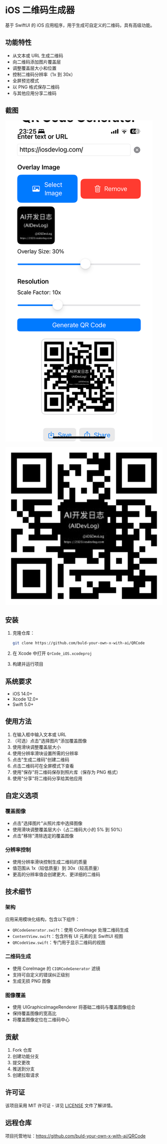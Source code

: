# iOS 二维码生成器

基于 SwiftUI 的 iOS 应用程序，用于生成可自定义的二维码，具有高级功能。

## 功能特性

- 从文本或 URL 生成二维码
- 向二维码添加图片覆盖层
- 调整覆盖层大小和位置
- 控制二维码分辨率（1x 到 30x）
- 全屏预览模式
- 以 PNG 格式保存二维码
- 与其他应用分享二维码

## 截图

![二维码生成器](screenshots/QRCode.png)

![iosdevlog](screenshots/iosdevlog.png)

## 安装

1. 克隆仓库：
   ```bash
   git clone https://github.com/buld-your-own-x-with-ai/QRCode
   ```

2. 在 Xcode 中打开 `QrCode_iOS.xcodeproj`

3. 构建并运行项目

## 系统要求

- iOS 14.0+
- Xcode 12.0+
- Swift 5.0+

## 使用方法

1. 在输入框中输入文本或 URL
2. （可选）点击"选择图片"添加覆盖图像
3. 使用滑块调整覆盖层大小
4. 使用分辨率滑块设置所需的分辨率
5. 点击"生成二维码"创建二维码
6. 点击二维码可在全屏模式下查看
7. 使用"保存"将二维码保存到照片库（保存为 PNG 格式）
8. 使用"分享"将二维码分享给其他应用

## 自定义选项

### 覆盖图像
- 点击"选择图片"从照片库中选择图像
- 使用滑块调整覆盖层大小（占二维码大小的 5% 到 50%）
- 点击"移除"清除选定的覆盖图像

### 分辨率控制
- 使用分辨率滑块控制生成二维码的质量
- 值范围从 1x（较低质量）到 30x（较高质量）
- 更高的分辨率值会创建更大、更详细的二维码

## 技术细节

### 架构
应用采用模块化结构，包含以下组件：
- `QRCodeGenerator.swift`：使用 CoreImage 处理二维码生成
- `ContentView.swift`：包含所有 UI 元素的主 SwiftUI 视图
- `QRCodeView.swift`：专门用于显示二维码的视图

### 二维码生成
- 使用 CoreImage 的 `CIQRCodeGenerator` 滤镜
- 支持可自定义的错误纠正级别
- 生成无损 PNG 图像

### 图像覆盖
- 使用 UIGraphicsImageRenderer 将基础二维码与覆盖图像组合
- 保持覆盖图像的宽高比
- 将覆盖图像定位在二维码中心

## 贡献

1. Fork 仓库
2. 创建功能分支
3. 提交更改
4. 推送到分支
5. 创建拉取请求

## 许可证

该项目采用 MIT 许可证 - 详见 [LICENSE](LICENSE) 文件了解详情。

## 远程仓库

项目托管地址：https://github.com/buld-your-own-x-with-ai/QRCode